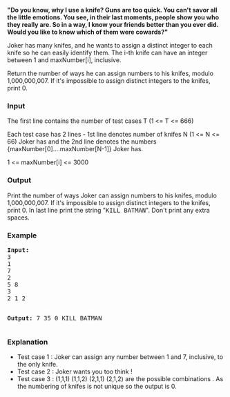 <p><strong>"</strong><strong>Do you know, why I use a knife? Guns are too quick. You can't savor all the little emotions. You see, in their last moments, people show you who they really are. So in a way, I know your friends better than you ever did. Would you like to know which of them were cowards?"</strong></p>

<p>Joker has many knifes, and he wants to assign a distinct integer to each knife so he can easily identify them. The i-th knife can have an integer between 1 and maxNumber[i], inclusive.</p>
<p>Return the number of ways he can assign numbers to his knifes, modulo 1,000,000,007. If it's impossible to assign distinct integers to the knifes, print 0.</p>

<h3>Input</h3>
<p>The first line contains the number of test cases T (1 &lt;= T &lt;= 666)</p>
<p>Each test case has 2 lines - 1st line denotes number of knifes N (1 &lt;= N &lt;= 66) Joker has and the 2nd line denotes the numbers {maxNumber[0]....maxNumber[N-1]} Joker has.</p>
<p>1 &lt;= maxNumber[i] &lt;= 3000</p>

<h3>Output</h3>
<p>Print the number of ways Joker can assign numbers to his knifes, modulo 1,000,000,007. If it's impossible to assign distinct integers to the knifes, print 0. In last line print the string "<tt>KILL BATMAN</tt>".
Don't print any extra spaces.</p>

<h3>Example</h3>
<pre><strong>Input:</strong>
3
1
7
2
5 8
3
2 1 2

<strong>Output:</strong>
7
35
0
KILL BATMAN</pre>

<h3>Explanation</h3>
<ul>
  <li>Test case 1 : Joker can assign any number between 1 and 7, inclusive, to the only knife.</li>
  <li>Test case 2 : Joker wants you too think !</li>
  <li>Test case 3 : (1,1,1) (1,1,2) (2,1,1) (2,1,2) are the possible combinations . As the numbering of knifes is not unique so the output is 0.</li>
</ul>